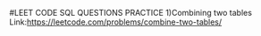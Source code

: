 #LEET CODE SQL QUESTIONS PRACTICE
1)Combining two tables Link:https://leetcode.com/problems/combine-two-tables/
